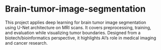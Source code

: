 # Brain-tumor-image-segmentation
This project applies deep learning for brain tumor image segmentation using U-Net architecture on MRI scans. It covers preprocessing, training, and evaluation while visualizing tumor boundaries. Designed from a biotech/bioinformatics perspective, it highlights AI’s role in medical imaging and cancer research.
